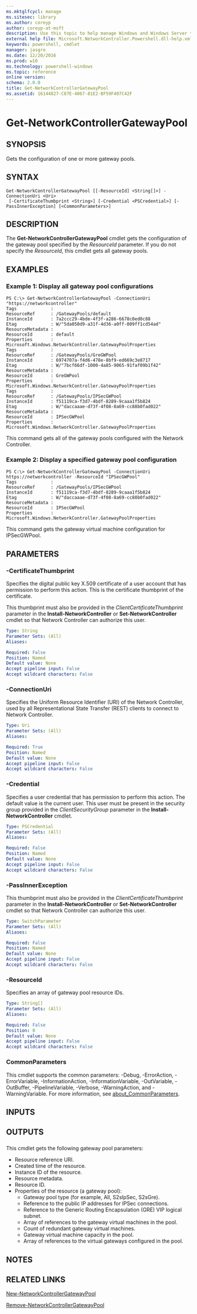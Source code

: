 ```yaml
---
ms.mktglfcycl: manage
ms.sitesec: library
ms.author: coreyp
author: coreyp-at-msft
description: Use this topic to help manage Windows and Windows Server technologies with Windows PowerShell.
external help file: Microsoft.NetworkController.Powershell.dll-help.xml
keywords: powershell, cmdlet
manager: jasgro
ms.date: 12/20/2016
ms.prod: w10
ms.technology: powershell-windows
ms.topic: reference
online version: 
schema: 2.0.0
title: Get-NetworkControllerGatewayPool
ms.assetid: 16144827-C87E-4067-81E2-BF59F407C42F
---
```


# Get-NetworkControllerGatewayPool

## SYNOPSIS
Gets the configuration of one or more gateway pools.

## SYNTAX

```
Get-NetworkControllerGatewayPool [[-ResourceId] <String[]>] -ConnectionUri <Uri>
 [-CertificateThumbprint <String>] [-Credential <PSCredential>] [-PassInnerException] [<CommonParameters>]
```

## DESCRIPTION
The **Get-NetworkControllerGatewayPool** cmdlet gets the configuration of the gateway pool specified by the *ResourceId* parameter.
If you do not specify the *ResourceId*, this cmdlet gets all gateway pools.

## EXAMPLES

### Example 1: Display all gateway pool configurations
```
PS C:\> Get-NetworkControllerGatewayPool -ConnectionUri "https://networkcontroller"
Tags             : 
ResourceRef      : /GatewayPools/default
InstanceId       : 7a2ccc29-4bde-4f3f-a286-6678c0ed0c88
Etag             : W/"5da050d9-a31f-4d36-a0ff-009ff1cd54ad"
ResourceMetadata : 
ResourceId       : default
Properties       : Microsoft.Windows.NetworkController.GatewayPoolProperties
Tags             : 
ResourceRef      : /GatewayPools/GreGWPool
InstanceId       : 6974707a-f4d6-478e-8bf9-ed669c3e8717
Etag             : W/"7bcf66df-1000-4a85-9065-91faf09b1f42"
ResourceMetadata : 
ResourceId       : GreGWPool
Properties       : Microsoft.Windows.NetworkController.GatewayPoolProperties
Tags             : 
ResourceRef      : /GatewayPools/IPSecGWPool
InstanceId       : f51119ca-f3d7-4bdf-8289-9caaa1f5b824
Etag             : W/"daccaaae-d73f-4f08-8a69-cc88b0fad022"
ResourceMetadata : 
ResourceId       : IPSecGWPool
Properties       : Microsoft.Windows.NetworkController.GatewayPoolProperties
```

This command gets all of the gateway pools configured with the Network Controller.

### Example 2: Display a specified gateway pool configuration
```
PS C:\> Get-NetworkControllerGatewayPool -ConnectionUri https://networkcontroller -ResourceId "IPSecGWPool"
Tags             : 
ResourceRef      : /GatewayPools/IPSecGWPool
InstanceId       : f51119ca-f3d7-4bdf-8289-9caaa1f5b824
Etag             : W/"daccaaae-d73f-4f08-8a69-cc88b0fad022"
ResourceMetadata : 
ResourceId       : IPSecGWPool
Properties       : Microsoft.Windows.NetworkController.GatewayPoolProperties
```

This command gets the gateway virtual machine configuration for IPSecGWPool.

## PARAMETERS

### -CertificateThumbprint
Specifies the digital public key X.509 certificate of a user account that has permission to perform this action.
This is the certificate thumbprint of the certificate.

This thumbprint must also be provided in the *ClientCertificateThumbprint* parameter in the **Install-NetworkController** or **Set-NetworkController** cmdlet so that Network Controller can authorize this user.

```yaml
Type: String
Parameter Sets: (All)
Aliases: 

Required: False
Position: Named
Default value: None
Accept pipeline input: False
Accept wildcard characters: False
```

### -ConnectionUri
Specifies the Uniform Resource Identifier (URI) of the Network Controller, used by all Representational State Transfer (REST) clients to connect to Network Controller.

```yaml
Type: Uri
Parameter Sets: (All)
Aliases: 

Required: True
Position: Named
Default value: None
Accept pipeline input: False
Accept wildcard characters: False
```

### -Credential
Specifies a user credential that has permission to perform this action.
The default value is the current user.
This user must be present in the security group provided in the *ClientSecurityGroup* parameter in the **Install-NetworkController** cmdlet.

```yaml
Type: PSCredential
Parameter Sets: (All)
Aliases: 

Required: False
Position: Named
Default value: None
Accept pipeline input: False
Accept wildcard characters: False
```

### -PassInnerException
This thumbprint must also be provided in the *ClientCertificateThumbprint* parameter in the **Install-NetworkController** or **Set-NetworkController** cmdlet so that Network Controller can authorize this user.

```yaml
Type: SwitchParameter
Parameter Sets: (All)
Aliases: 

Required: False
Position: Named
Default value: None
Accept pipeline input: False
Accept wildcard characters: False
```

### -ResourceId
Specifies an array of gateway pool resource IDs.

```yaml
Type: String[]
Parameter Sets: (All)
Aliases: 

Required: False
Position: 0
Default value: None
Accept pipeline input: False
Accept wildcard characters: False
```

### CommonParameters
This cmdlet supports the common parameters: -Debug, -ErrorAction, -ErrorVariable, -InformationAction, -InformationVariable, -OutVariable, -OutBuffer, -PipelineVariable, -Verbose, -WarningAction, and -WarningVariable. For more information, see [about_CommonParameters](http://go.microsoft.com/fwlink/?LinkID=113216).

## INPUTS

## OUTPUTS

###  
This cmdlet gets the following gateway pool parameters: 

- Resource reference URI.
- Created time of the resource.
- Instance ID of the resource.
- Resource metadata.
- Resource ID.
- Properties of the resource (a gateway pool): 
  - Gateway pool type (for example, All, S2sIpSec, S2sGre). 
  - Reference to the public IP addresses for IPSec connections.
  - Reference to the Generic Routing Encapsulation (GRE) VIP logical subnet. 
  - Array of references to the gateway virtual machines in the pool.
  - Count of redundant gateway virtual machines.
  - Gateway virtual machine capacity in the pool.
  - Array of references to the virtual gateways configured in the pool.

## NOTES

## RELATED LINKS

[New-NetworkControllerGatewayPool](./New-NetworkControllerGatewayPool.md)

[Remove-NetworkControllerGatewayPool](./Remove-NetworkControllerGatewayPool.md)

